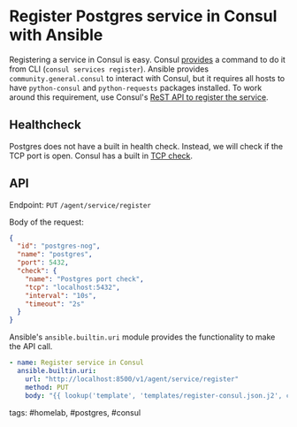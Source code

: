 # Register Postgres service in Consul with Ansible

Registering a service in Consul is easy. Consul [provides](https://www.consul.io/commands/services/register) a command
to do it from CLI (`consul services register`). Ansible provides `community.general.consul` to interact with Consul,
but it requires all hosts to have `python-consul` and `python-requests` packages installed. To work around this 
requirement, use Consul's [ReST API to register the service](https://www.consul.io/api-docs/agent/service#register-service).

## Healthcheck
Postgres does not have a built in health check. Instead, we will check if the TCP port is open. Consul has a built in 
[TCP check](https://www.consul.io/api-docs/agent/check#tcp).

## API
Endpoint: `PUT` `/agent/service/register`

Body of the request:
```json
{
  "id": "postgres-nog",
  "name": "postgres",
  "port": 5432,
  "check": {
    "name": "Postgres port check",
    "tcp": "localhost:5432",
    "interval": "10s",
    "timeout": "2s"
  }
}
```

Ansible's `ansible.builtin.uri` module provides the functionality to make the API call.
```yaml
- name: Register service in Consul
  ansible.builtin.uri:
    url: "http://localhost:8500/v1/agent/service/register"
    method: PUT
    body: "{{ lookup('template', 'templates/register-consul.json.j2', convert_data=True) | to_json }}"
```

tags: #homelab, #postgres, #consul
